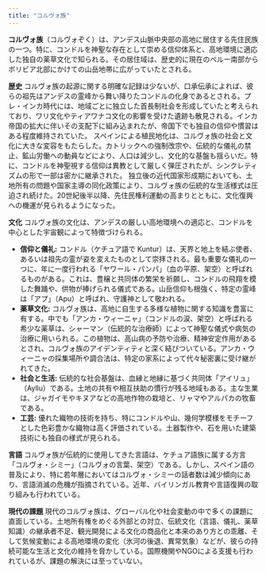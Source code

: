 ```yaml
---
title: "コルヴォ族"
---
```


**コルヴォ族**（コルヴォぞく）は、アンデス山脈中央部の高地に居住する先住民族の一つ。特に、コンドルを神聖な存在として崇める信仰体系と、高地環境に適応した独自の薬草文化で知られる。その居住域は、歴史的に現在のペルー南部からボリビア北部にかけての山岳地帯に広がっていたとされる。

**歴史**
コルヴォ族の起源に関する明確な記録は少ないが、口承伝承によれば、彼らの祖先はアンデスの霊峰から舞い降りたコンドルの化身であるとされる。プレ・インカ時代には、地域ごとに独立した首長制社会を形成していたと考えられており、ワリ文化やティアワナコ文化の影響を受けた遺跡も散見される。インカ帝国の拡大に伴いその支配下に組み込まれたが、帝国下でも独自の信仰や慣習はある程度維持されていた。
スペインによる植民地化は、コルヴォ族の社会と文化に大きな変容をもたらした。カトリックへの強制改宗や、伝統的な儀礼の禁止、鉱山労働への動員などにより、人口は減少し、文化的な基盤も揺らいだ。特に、コンドルを神聖視する信仰は異教として厳しく弾圧されたが、シンクレティズムの形で一部は密かに継承された。
独立後の近代国家形成期においても、土地所有の問題や国家主導の同化政策により、コルヴォ族の伝統的な生活様式は圧迫され続けた。20世紀後半以降、先住民権利運動の高まりとともに、文化復興への機運が見られるようになった。

**文化**
コルヴォ族の文化は、アンデスの厳しい高地環境への適応と、コンドルを中心とした宇宙観によって特徴づけられる。

*   **信仰と儀礼:** コンドル（ケチュア語で Kuntur）は、天界と地上を結ぶ使者、あるいは祖先の霊が姿を変えたものとして崇拝される。最も重要な儀礼の一つに、年に一度行われる「ヤワール・パンパ」（血の平原、架空）と呼ばれるものがある。これは、豊穣と共同体の繁栄を祈願し、コンドルの飛翔を模した舞踊や、供物が捧げられる儀式である。山岳信仰も根強く、特定の霊峰は「アプ」（Apu）と呼ばれ、守護神として敬われる。
*   **薬草文化:** コルヴォ族は、高地に自生する多様な植物に関する知識を豊富に有する。中でも「アンカ・ウィーニャ」（コンドルの涙、架空）と呼ばれる希少な薬草は、シャーマン（伝統的な治療師）によって神聖な儀式や病気の治療に用いられる。この植物は、高山病の予防や治療、精神安定作用があるとされ、コルヴォ族のアイデンティティと深く結びついている。アンカ・ウィーニャの採集場所や調合法は、特定の家系によって代々秘密裏に受け継がれてきた。
*   **社会と生活:** 伝統的な社会基盤は、血縁と地縁に基づく共同体「アイリュ」（Ayllu）である。土地の共有や相互扶助の慣行が残る地域もある。主な生業は、ジャガイモやキヌアなどの高地作物の栽培と、リャマやアルパカの牧畜である。
*   **工芸:** 優れた織物の技術を持ち、特にコンドルや山、幾何学模様をモチーフとした色彩豊かな織物は高く評価されている。土器製作や、石を用いた建築技術にも独自の様式が見られる。

**言語**
コルヴォ族が伝統的に使用してきた言語は、ケチュア語族に属する方言「コルヴォ・シミー」（コルヴォの言葉、架空）である。しかし、スペイン語の普及により、特に若年層においてはコルヴォ・シミーの話者数は減少傾向にあり、言語消滅の危機が指摘されている。近年、バイリンガル教育や言語復興の取り組みも行われている。

**現代の課題**
現代のコルヴォ族は、グローバル化や社会変動の中で多くの課題に直面している。土地所有権をめぐる外部との対立、伝統文化（言語、儀礼、薬草知識）の継承者不足、観光開発による文化の商品化と本来のあり方との乖離、そして気候変動による高地環境の変化（氷河の後退、異常気象）などが、彼らの持続可能な生活と文化の維持を脅かしている。国際機関やNGOによる支援も行われているが、課題の解決には至っていない。
